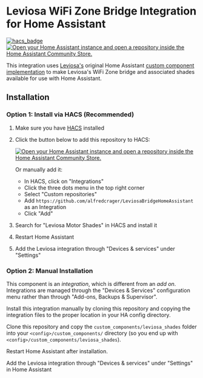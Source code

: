 # Leviosa WiFi Zone Bridge Integration for Home Assistant

[![hacs_badge](https://img.shields.io/badge/HACS-Custom-41BDF5.svg)](https://github.com/hacs/integration)
[![Open your Home Assistant instance and open a repository inside the Home Assistant Community Store.](https://my.home-assistant.io/badges/hacs_repository.svg)](https://my.home-assistant.io/redirect/hacs_repository/?owner=alfredcrager&repository=LeviosaBridgeHomeAssistant&category=integration)

This integration uses [Leviosa's](https://leviosashades.com)
original Home Assistant [custom component implementation](https://leviosashades.com/pages/beta-testing-for-home-assistant) 
to make Leviosa's WiFi Zone bridge and associated shades available for use 
with Home Assistant.

## Installation

### Option 1: Install via HACS (Recommended)

1. Make sure you have [HACS](https://hacs.xyz/) installed
2. Click the button below to add this repository to HACS:

   [![Open your Home Assistant instance and open a repository inside the Home Assistant Community Store.](https://my.home-assistant.io/badges/hacs_repository.svg)](https://my.home-assistant.io/redirect/hacs_repository/?owner=alfredcrager&repository=LeviosaBridgeHomeAssistant&category=integration)
   
   Or manually add it:
   - In HACS, click on "Integrations"
   - Click the three dots menu in the top right corner
   - Select "Custom repositories"
   - Add `https://github.com/alfredcrager/LeviosaBridgeHomeAssistant` as an Integration
   - Click "Add"

3. Search for "Leviosa Motor Shades" in HACS and install it
4. Restart Home Assistant
5. Add the Leviosa integration through "Devices & services" under "Settings"

### Option 2: Manual Installation

This component is an _integration_, which is different from an _add on_.
Integrations are managed through the "Devices & Services" configuration menu
rather than through "Add-ons, Backups & Supervisor".

Install this integration manually by cloning this repository and copying the 
integration files to the proper location in your HA config directory.

Clone this repository and copy the `custom_components/leviosa_shades` folder into your
`<config>/custom_components/` directory (so you end up with
`<config>/custom_components/leviosa_shades`).

Restart Home Assistant after installation.

Add the Leviosa integration through "Devices & services" under "Settings" in 
Home Assistant